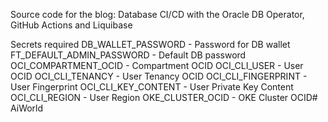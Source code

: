 Source code for the blog: Database CI/CD with the Oracle DB Operator, GitHub Actions and Liquibase

Secrets required
DB_WALLET_PASSWORD - Password for DB wallet
FT_DEFAULT_ADMIN_PASSWORD - Default DB password
OCI_COMPARTMENT_OCID - Compartment OCID
OCI_CLI_USER - User OCID
OCI_CLI_TENANCY - User Tenancy OCID
OCI_CLI_FINGERPRINT - User Fingerprint
OCI_CLI_KEY_CONTENT - User Private Key Content
OCI_CLI_REGION - User Region
OKE_CLUSTER_OCID - OKE Cluster OCID# AiWorld
